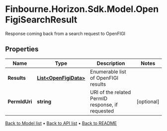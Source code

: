 # Finbourne.Horizon.Sdk.Model.OpenFigiSearchResult
Response coming back from a search request to OpenFIGI

## Properties

Name | Type | Description | Notes
------------ | ------------- | ------------- | -------------
**Results** | [**List&lt;OpenFigiData&gt;**](OpenFigiData.md) | Enumerable list of OpenFIGI results | 
**PermIdUri** | **string** | URI of the related PermID response, if requested | [optional] 

[Back to Model list](../README.md#documentation-for-models) &#8226; [Back to API list](../README.md#documentation-for-api-endpoints) &#8226; [Back to README](../README.md)

